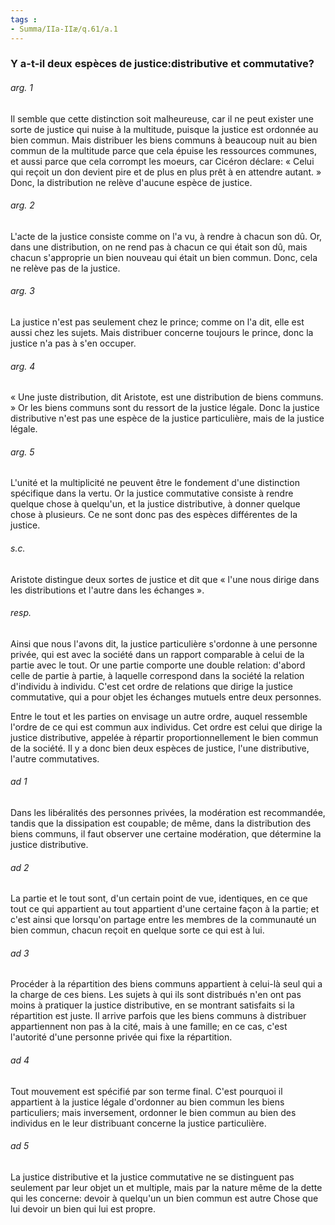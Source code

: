 ```yaml
---
tags : 
- Summa/IIa-IIæ/q.61/a.1
---
```


### Y a-t-il deux espèces de justice:distributive et commutative?

###### arg. 1
Il semble que cette distinction soit malheureuse, car il ne peut exister une sorte de justice qui nuise à la multitude, puisque la justice est ordonnée au bien commun. Mais distribuer les biens communs à beaucoup nuit au bien commun de la multitude parce que cela épuise les ressources communes, et aussi parce que cela corrompt les moeurs, car Cicéron déclare: « Celui qui reçoit un don devient pire et de plus en plus prêt à en attendre autant. » Donc, la distribution ne relève d'aucune espèce de justice. 

###### arg. 2
L'acte de la justice consiste comme on l'a vu, à rendre à chacun son dû. Or, dans une distribution, on ne rend pas à chacun ce qui était son dû, mais chacun s'approprie un bien nouveau qui était un bien commun. Donc, cela ne relève pas de la justice. 

###### arg. 3
La justice n'est pas seulement chez le prince; comme on l'a dit, elle est aussi chez les sujets. Mais distribuer concerne toujours le prince, donc la justice n'a pas à s'en occuper. 

###### arg. 4
« Une juste distribution, dit Aristote, est une distribution de biens communs. » Or les biens communs sont du ressort de la justice légale. Donc la justice distributive n'est pas une espèce de la justice particulière, mais de la justice légale. 

###### arg. 5
L'unité et la multiplicité ne peuvent être le fondement d'une distinction spécifique dans la vertu. Or la justice commutative consiste à rendre quelque chose à quelqu'un, et la justice distributive, à donner quelque chose à plusieurs. Ce ne sont donc pas des espèces différentes de la justice. 

###### s.c.
Aristote distingue deux sortes de justice et dit que « l'une nous dirige dans les distributions et l'autre dans les échanges ». 

###### resp.
Ainsi que nous l'avons dit, la justice particulière s'ordonne à une personne privée, qui est avec la société dans un rapport comparable à celui de la partie avec le tout. Or une partie comporte une double relation: d'abord celle de partie à partie, à laquelle correspond dans la société la relation d'individu à individu. C'est cet ordre de relations que dirige la justice commutative, qui a pour objet les échanges mutuels entre deux personnes. 

Entre le tout et les parties on envisage un autre ordre, auquel ressemble l'ordre de ce qui est commun aux individus. Cet ordre est celui que dirige la justice distributive, appelée à répartir proportionnellement le bien commun de la société. Il y a donc bien deux espèces de justice, l'une distributive, l'autre commutatives. 

###### ad 1
Dans les libéralités des personnes privées, la modération est recommandée, tandis que la dissipation est coupable; de même, dans la distribution des biens communs, il faut observer une certaine modération, que détermine la justice distributive. 

###### ad 2
La partie et le tout sont, d'un certain point de vue, identiques, en ce que tout ce qui appartient au tout appartient d'une certaine façon à la partie; et c'est ainsi que lorsqu'on partage entre les membres de la communauté un bien commun, chacun reçoit en quelque sorte ce qui est à lui. 

###### ad 3
Procéder à la répartition des biens communs appartient à celui-là seul qui a la charge de ces biens. Les sujets à qui ils sont distribués n'en ont pas moins à pratiquer la justice distributive, en se montrant satisfaits si la répartition est juste. Il arrive parfois que les biens communs à distribuer appartiennent non pas à la cité, mais à une famille; en ce cas, c'est l'autorité d'une personne privée qui fixe la répartition. 

###### ad 4
Tout mouvement est spécifié par son terme final. C'est pourquoi il appartient à la justice légale d'ordonner au bien commun les biens particuliers; mais inversement, ordonner le bien commun au bien des individus en le leur distribuant concerne la justice particulière. 

###### ad 5
La justice distributive et la justice commutative ne se distinguent pas seulement par leur objet un et multiple, mais par la nature même de la dette qui les concerne: devoir à quelqu'un un bien commun est autre Chose que lui devoir un bien qui lui est propre. 


